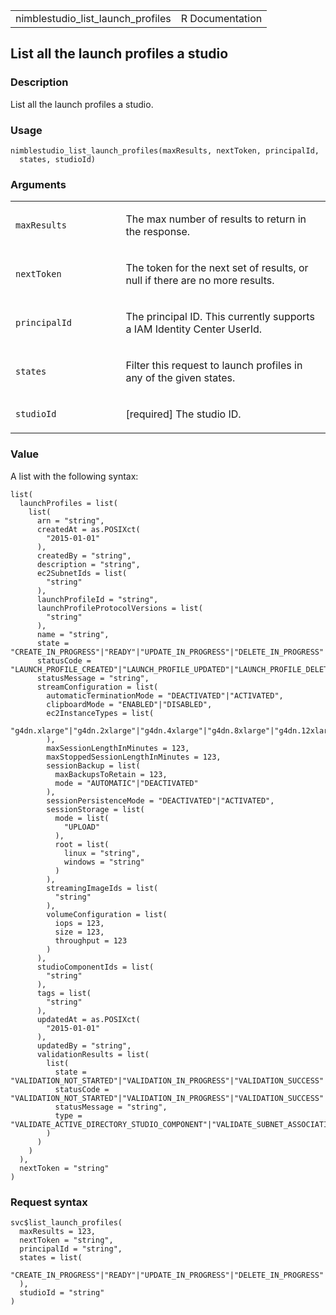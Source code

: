 <table style="width: 100%;">
<tbody>
<tr class="odd">
<td>nimblestudio_list_launch_profiles</td>
<td style="text-align: right;">R Documentation</td>
</tr>
</tbody>
</table>

## List all the launch profiles a studio

### Description

List all the launch profiles a studio.

### Usage

    nimblestudio_list_launch_profiles(maxResults, nextToken, principalId,
      states, studioId)

### Arguments

<table>
<colgroup>
<col style="width: 35%" />
<col style="width: 65%" />
</colgroup>
<tbody>
<tr class="odd">
<td><code
id="nimblestudio_list_launch_profiles_:_maxResults">maxResults</code></td>
<td><p>The max number of results to return in the response.</p></td>
</tr>
<tr class="even">
<td><code
id="nimblestudio_list_launch_profiles_:_nextToken">nextToken</code></td>
<td><p>The token for the next set of results, or null if there are no
more results.</p></td>
</tr>
<tr class="odd">
<td><code
id="nimblestudio_list_launch_profiles_:_principalId">principalId</code></td>
<td><p>The principal ID. This currently supports a IAM Identity Center
UserId.</p></td>
</tr>
<tr class="even">
<td><code
id="nimblestudio_list_launch_profiles_:_states">states</code></td>
<td><p>Filter this request to launch profiles in any of the given
states.</p></td>
</tr>
<tr class="odd">
<td><code
id="nimblestudio_list_launch_profiles_:_studioId">studioId</code></td>
<td><p>[required] The studio ID.</p></td>
</tr>
</tbody>
</table>

### Value

A list with the following syntax:

    list(
      launchProfiles = list(
        list(
          arn = "string",
          createdAt = as.POSIXct(
            "2015-01-01"
          ),
          createdBy = "string",
          description = "string",
          ec2SubnetIds = list(
            "string"
          ),
          launchProfileId = "string",
          launchProfileProtocolVersions = list(
            "string"
          ),
          name = "string",
          state = "CREATE_IN_PROGRESS"|"READY"|"UPDATE_IN_PROGRESS"|"DELETE_IN_PROGRESS"|"DELETED"|"DELETE_FAILED"|"CREATE_FAILED"|"UPDATE_FAILED",
          statusCode = "LAUNCH_PROFILE_CREATED"|"LAUNCH_PROFILE_UPDATED"|"LAUNCH_PROFILE_DELETED"|"LAUNCH_PROFILE_CREATE_IN_PROGRESS"|"LAUNCH_PROFILE_UPDATE_IN_PROGRESS"|"LAUNCH_PROFILE_DELETE_IN_PROGRESS"|"INTERNAL_ERROR"|"STREAMING_IMAGE_NOT_FOUND"|"STREAMING_IMAGE_NOT_READY"|"LAUNCH_PROFILE_WITH_STREAM_SESSIONS_NOT_DELETED"|"ENCRYPTION_KEY_ACCESS_DENIED"|"ENCRYPTION_KEY_NOT_FOUND"|"INVALID_SUBNETS_PROVIDED"|"INVALID_INSTANCE_TYPES_PROVIDED"|"INVALID_SUBNETS_COMBINATION",
          statusMessage = "string",
          streamConfiguration = list(
            automaticTerminationMode = "DEACTIVATED"|"ACTIVATED",
            clipboardMode = "ENABLED"|"DISABLED",
            ec2InstanceTypes = list(
              "g4dn.xlarge"|"g4dn.2xlarge"|"g4dn.4xlarge"|"g4dn.8xlarge"|"g4dn.12xlarge"|"g4dn.16xlarge"|"g3.4xlarge"|"g3s.xlarge"|"g5.xlarge"|"g5.2xlarge"|"g5.4xlarge"|"g5.8xlarge"|"g5.16xlarge"
            ),
            maxSessionLengthInMinutes = 123,
            maxStoppedSessionLengthInMinutes = 123,
            sessionBackup = list(
              maxBackupsToRetain = 123,
              mode = "AUTOMATIC"|"DEACTIVATED"
            ),
            sessionPersistenceMode = "DEACTIVATED"|"ACTIVATED",
            sessionStorage = list(
              mode = list(
                "UPLOAD"
              ),
              root = list(
                linux = "string",
                windows = "string"
              )
            ),
            streamingImageIds = list(
              "string"
            ),
            volumeConfiguration = list(
              iops = 123,
              size = 123,
              throughput = 123
            )
          ),
          studioComponentIds = list(
            "string"
          ),
          tags = list(
            "string"
          ),
          updatedAt = as.POSIXct(
            "2015-01-01"
          ),
          updatedBy = "string",
          validationResults = list(
            list(
              state = "VALIDATION_NOT_STARTED"|"VALIDATION_IN_PROGRESS"|"VALIDATION_SUCCESS"|"VALIDATION_FAILED"|"VALIDATION_FAILED_INTERNAL_SERVER_ERROR",
              statusCode = "VALIDATION_NOT_STARTED"|"VALIDATION_IN_PROGRESS"|"VALIDATION_SUCCESS"|"VALIDATION_FAILED_INVALID_SUBNET_ROUTE_TABLE_ASSOCIATION"|"VALIDATION_FAILED_SUBNET_NOT_FOUND"|"VALIDATION_FAILED_INVALID_SECURITY_GROUP_ASSOCIATION"|"VALIDATION_FAILED_INVALID_ACTIVE_DIRECTORY"|"VALIDATION_FAILED_UNAUTHORIZED"|"VALIDATION_FAILED_INTERNAL_SERVER_ERROR",
              statusMessage = "string",
              type = "VALIDATE_ACTIVE_DIRECTORY_STUDIO_COMPONENT"|"VALIDATE_SUBNET_ASSOCIATION"|"VALIDATE_NETWORK_ACL_ASSOCIATION"|"VALIDATE_SECURITY_GROUP_ASSOCIATION"
            )
          )
        )
      ),
      nextToken = "string"
    )

### Request syntax

    svc$list_launch_profiles(
      maxResults = 123,
      nextToken = "string",
      principalId = "string",
      states = list(
        "CREATE_IN_PROGRESS"|"READY"|"UPDATE_IN_PROGRESS"|"DELETE_IN_PROGRESS"|"DELETED"|"DELETE_FAILED"|"CREATE_FAILED"|"UPDATE_FAILED"
      ),
      studioId = "string"
    )
